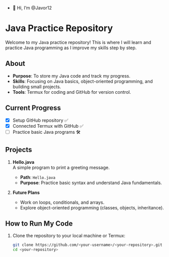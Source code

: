 - 👋 Hi, I’m @Javor12
# Java Practice Repository

Welcome to my Java practice repository! This is where I will learn and practice Java programming as I improve my skills step by step.

## About
- **Purpose**: To store my Java code and track my progress.
- **Skills**: Focusing on Java basics, object-oriented programming, and building small projects.
- **Tools**: Termux for coding and GitHub for version control.

## Current Progress
- [x] Setup GitHub repository ✅
- [x] Connected Termux with GitHub ✅
- [ ] Practice basic Java programs 🛠️

## Projects
1. **Hello.java**  
   A simple program to print a greeting message.  
   - **Path**: `Hello.java`
   - **Purpose**: Practice basic syntax and understand Java fundamentals.

2. **Future Plans**  
   - Work on loops, conditionals, and arrays.
   - Explore object-oriented programming (classes, objects, inheritance).

## How to Run My Code
1. Clone the repository to your local machine or Termux:
   ```bash
   git clone https://github.com/<your-username>/<your-repository>.git
   cd <your-repository>

<!---
Javor12/Javor12 is a ✨ special ✨ repository because its `README.md` (this file) appears on your GitHub profile.
You can click the Preview link to take a look at your changes.
--->
